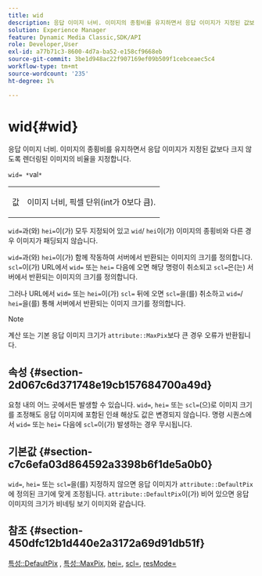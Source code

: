 ```yaml
---
title: wid
description: 응답 이미지 너비. 이미지의 종횡비를 유지하면서 응답 이미지가 지정된 값보다 크지 않도록 렌더링된 이미지의 비율을 지정합니다.
solution: Experience Manager
feature: Dynamic Media Classic,SDK/API
role: Developer,User
exl-id: a77b71c3-8600-4d7a-ba52-e158cf9668eb
source-git-commit: 3be1d948ac22f907169ef09b509f1cebceaec5c4
workflow-type: tm+mt
source-wordcount: '235'
ht-degree: 1%

---
```


# wid{#wid}

응답 이미지 너비. 이미지의 종횡비를 유지하면서 응답 이미지가 지정된 값보다 크지 않도록 렌더링된 이미지의 비율을 지정합니다.

`wid= *`val`*`

<table id="simpletable_1C898A7B99114BE986EC5553F6A31E82"> 
 <tr class="strow"> 
  <td class="stentry"> <p><span class="varname"> 값</span> </p> </td> 
  <td class="stentry"> <p>이미지 너비, 픽셀 단위(int가 0보다 큼). </p></td> 
 </tr> 
</table>

`wid=`과(와) `hei=`이(가) 모두 지정되어 있고 `wid`/ `hei`이(가) 이미지의 종횡비와 다른 경우 이미지가 패딩되지 않습니다.

`wid=`과(와) `hei=`이(가) 함께 작동하여 서버에서 반환되는 이미지의 크기를 정의합니다. `scl=`이(가) URL에서 `wid=` 또는 `hei=` 다음에 오면 해당 명령이 취소되고 `scl=`은(는) 서버에서 반환되는 이미지의 크기를 정의합니다.

그러나 URL에서 `wid=` 또는 `hei=`이(가) `scl=` 뒤에 오면 `scl=`을(를) 취소하고 `wid=`/ `hei=`을(를) 통해 서버에서 반환되는 이미지 크기를 정의합니다.

>[!NOTE]
>
>계산 또는 기본 응답 이미지 크기가 `attribute::MaxPix`보다 큰 경우 오류가 반환됩니다.

## 속성 {#section-2d067c6d371748e19cb157684700a49d}

요청 내의 어느 곳에서든 발생할 수 있습니다. `wid=`, `hei=` 또는 `scl=`(으)로 이미지 크기를 조정해도 응답 이미지에 포함된 인쇄 해상도 값은 변경되지 않습니다. 명령 시퀀스에서 `wid=` 또는 `hei=` 다음에 `scl=`이(가) 발생하는 경우 무시됩니다.

## 기본값 {#section-c7c6efa03d864592a3398b6f1de5a0b0}

`wid=`, `hei=` 또는 `scl=`을(를) 지정하지 않으면 응답 이미지가 `attribute::DefaultPix`에 정의된 크기에 맞게 조정됩니다. `attribute::DefaultPix`이(가) 비어 있으면 응답 이미지의 크기가 비네팅 보기 이미지와 같습니다.

## 참조 {#section-450dfc12b1d440e2a3172a69d91db51f}

[특성::DefaultPix](../../../../../ir-api/material-cat/image-rendering-api-ref/c-ir-material-catalog/c-ir-attributes-reference/r-ir-defaultpix.md#reference-102c98f9b5d24d2aaaeb756653fb0e6f) , [특성::MaxPix](../../../../../ir-api/material-cat/image-rendering-api-ref/c-ir-material-catalog/c-ir-attributes-reference/r-ir-maxpix.md#reference-569f186bbc2840a6bd3cffa8ff3e7657), [hei=](../../../../../ir-api/http-protocol/image-rendering-api-ref/c-ir-http-protocol-ref/c-ir-http-protocol-command-reference/r-ir-hei.md#reference-1c08f60365a94417a39867c09cac5478), [scl=](../../../../../ir-api/http-protocol/image-rendering-api-ref/c-ir-http-protocol-ref/c-ir-http-protocol-command-reference/r-ir-scl.md#reference-b14b51a6cbe34f0bba42880540592f29), [resMode=](../../../../../ir-api/http-protocol/image-rendering-api-ref/c-ir-http-protocol-ref/c-ir-http-protocol-command-reference/r-ir-http-resmode.md#reference-851a5b636f8948cfb11456c9b7dab0d3)
